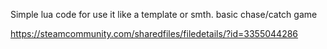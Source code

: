 Simple lua code for use it like a template or smth. basic chase/catch game

https://steamcommunity.com/sharedfiles/filedetails/?id=3355044286
